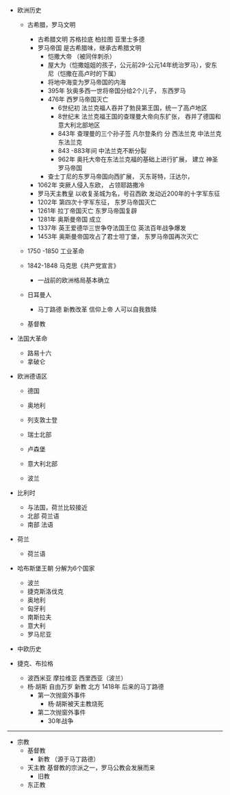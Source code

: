 + 欧洲历史
    + 古希腊，罗马文明
        + 古希腊文明 苏格拉底 柏拉图 亚里士多德
        + 罗马帝国  是古希腊味，继承古希腊文明
            + 恺撒大帝 （被同伴刺杀）
            + 屋大为（恺撒姐姐的孩子，公元前29-公元14年统治罗马），安东尼（恺撒在高卢时的下属）
            + 将地中海变为罗马帝国的内海
            + 395年 狄奥多西一世将帝国分给2个儿子， 东西罗马
            + 476年 西罗马帝国灭亡
                + 6世纪初 法兰克福人吞并了勃艮第王国，统一了高卢地区
                + 8世纪末 法兰克福王国的查理曼大帝向东扩张， 吞并了德国和意大利北部地区
                + 843年 查理曼的三个孙子签 凡尔登条约 分 西法兰克 中法兰克 东法兰克
                + 843 -883年间 中法兰克不断分裂
                + 962年 奥托大帝在东法兰克福的基础上进行扩展， 建立 神圣罗马帝国
            + 查士丁尼的东罗马帝国向西扩展， 灭东哥特，汪达尔，
        + 1062年 突厥人侵入东欧， 占领耶路撒冷
        + 罗马天主教皇 以收复圣城为名，号召西欧 发动近200年的十字军东征
        + 1202年 第四次十字军东征， 东罗马帝国灭亡
        + 1261年 拉丁帝国灭亡 东罗马帝国复辟
        + 1281年 奥斯曼帝国 成立
        + 1337年 英王爱德华三世争夺法国王位 英法百年战争爆发
        + 1453年 奥斯曼帝国攻占了君士坦丁堡， 东罗马帝国再次灭亡

    + 1750 -1850 工业革命
    + 1842-1848 马克思《共产党宣言》
        + 一战前的欧洲格局基本确立
    + 日耳曼人
        + 马丁路德 新教改革  信仰上帝 人可以自我救赎
    + 基督教

+ 法国大革命
    + 路易十六
    + 拿破仑
+ 欧洲德语区
    + 德国
    + 奥地利
    + 列支敦士登

    + 瑞士北部
    + 卢森堡 
    + 意大利北部
    + 波兰

+ 比利时
    + 与法国，荷兰比较接近
    + 北部 荷兰语
    + 南部 法语
+ 荷兰
    + 荷兰语

+ 哈布斯堡王朝 分解为6个国家
    + 波兰
    + 捷克斯洛伐克
    + 奥地利
    + 匈牙利
    + 南斯拉夫
    + 意大利
    + 罗马尼亚

+ 中欧历史
+ 捷克、布拉格
    + 波西米亚 摩拉维亚 西里西亚（波兰）
    + 杨·胡斯  自由万岁  新教 北方 1418年 后来的马丁路德 
        + 第一次抛窗外事件
            + 杨·胡斯被天主教烧死
        + 第二次抛窗外事件
            + 30年战争

    

----

+ 宗教
    + 基督教
        + 新教 （源于马丁路德）
    + 天主教 基督教的宗派之一，罗马公教会发展而来
        + 旧教
    + 东正教